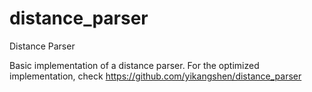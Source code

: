 # distance_parser
Distance Parser

Basic implementation of a distance parser. For the optimized implementation, check https://github.com/yikangshen/distance_parser
